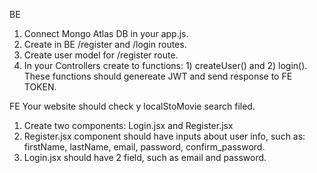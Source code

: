 BE
1. Connect Mongo Atlas DB in your app.js. 
2. Create in BE /register and /login routes.
3. Create user model for /register route.
3. In your Controllers create to functions: 1) createUser() and 2) login(). These functions should genereate JWT and send response to FE TOKEN.

FE
Your website should check y localStoMovie search filed.
1. Create two components: Login.jsx and Register.jsx
2. Register.jsx component should have inputs about user info, such as: firstName, lastName, email, password, confirm_password. 
3. Login.jsx should have 2 field, such as email and password.

